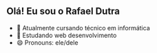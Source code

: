 ## Olá! Eu sou o Rafael Dutra


- 🔭 Atualmente cursando técnico em informática
- 🌱 Estudando web desenvolvimento
- 😄 Pronouns: ele/dele

